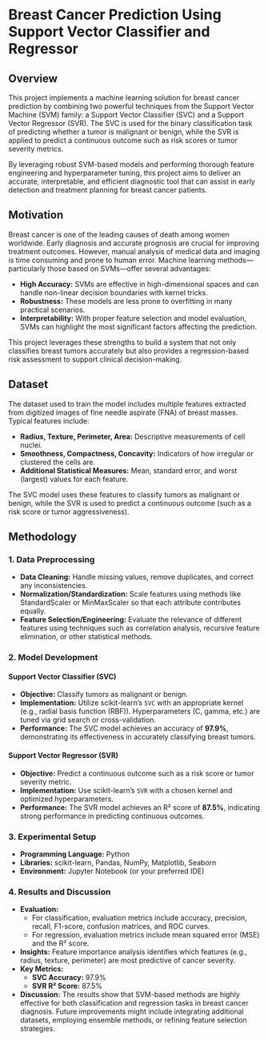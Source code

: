 # Breast Cancer Prediction Using Support Vector Classifier and Regressor

## Overview

This project implements a machine learning solution for breast cancer prediction by combining two powerful techniques from the Support Vector Machine (SVM) family: a Support Vector Classifier (SVC) and a Support Vector Regressor (SVR). The SVC is used for the binary classification task of predicting whether a tumor is malignant or benign, while the SVR is applied to predict a continuous outcome such as risk scores or tumor severity metrics.

By leveraging robust SVM-based models and performing thorough feature engineering and hyperparameter tuning, this project aims to deliver an accurate, interpretable, and efficient diagnostic tool that can assist in early detection and treatment planning for breast cancer patients.

## Motivation

Breast cancer is one of the leading causes of death among women worldwide. Early diagnosis and accurate prognosis are crucial for improving treatment outcomes. However, manual analysis of medical data and imaging is time consuming and prone to human error. Machine learning methods—particularly those based on SVMs—offer several advantages:

- **High Accuracy:** SVMs are effective in high-dimensional spaces and can handle non-linear decision boundaries with kernel tricks.
- **Robustness:** These models are less prone to overfitting in many practical scenarios.
- **Interpretability:** With proper feature selection and model evaluation, SVMs can highlight the most significant factors affecting the prediction.

This project leverages these strengths to build a system that not only classifies breast tumors accurately but also provides a regression-based risk assessment to support clinical decision-making.

## Dataset

The dataset used to train the model includes multiple features extracted from digitized images of fine needle aspirate (FNA) of breast masses. Typical features include:

- **Radius, Texture, Perimeter, Area:** Descriptive measurements of cell nuclei.
- **Smoothness, Compactness, Concavity:** Indicators of how irregular or clustered the cells are.
- **Additional Statistical Measures:** Mean, standard error, and worst (largest) values for each feature.

The SVC model uses these features to classify tumors as malignant or benign, while the SVR is used to predict a continuous outcome (such as a risk score or tumor aggressiveness).

## Methodology

### 1. Data Preprocessing
- **Data Cleaning:** Handle missing values, remove duplicates, and correct any inconsistencies.
- **Normalization/Standardization:** Scale features using methods like StandardScaler or MinMaxScaler so that each attribute contributes equally.
- **Feature Selection/Engineering:** Evaluate the relevance of different features using techniques such as correlation analysis, recursive feature elimination, or other statistical methods.

### 2. Model Development

#### Support Vector Classifier (SVC)
- **Objective:** Classify tumors as malignant or benign.
- **Implementation:** Utilize scikit-learn’s `SVC` with an appropriate kernel (e.g., radial basis function (RBF)). Hyperparameters (C, gamma, etc.) are tuned via grid search or cross-validation.
- **Performance:** The SVC model achieves an accuracy of **97.9%**, demonstrating its effectiveness in accurately classifying breast tumors.

#### Support Vector Regressor (SVR)
- **Objective:** Predict a continuous outcome such as a risk score or tumor severity metric.
- **Implementation:** Use scikit-learn’s `SVR` with a chosen kernel and optimized hyperparameters.
- **Performance:** The SVR model achieves an R² score of **87.5%**, indicating strong performance in predicting continuous outcomes.

### 3. Experimental Setup
- **Programming Language:** Python
- **Libraries:** scikit-learn, Pandas, NumPy, Matplotlib, Seaborn
- **Environment:** Jupyter Notebook (or your preferred IDE)

### 4. Results and Discussion
- **Evaluation:** 
  - For classification, evaluation metrics include accuracy, precision, recall, F1-score, confusion matrices, and ROC curves.
  - For regression, evaluation metrics include mean squared error (MSE) and the R² score.
- **Insights:** Feature importance analysis identifies which features (e.g., radius, texture, perimeter) are most predictive of cancer severity.
- **Key Metrics:** 
  - **SVC Accuracy:** 97.9%
  - **SVR R² Score:** 87.5%
- **Discussion:** The results show that SVM-based methods are highly effective for both classification and regression tasks in breast cancer diagnosis. Future improvements might include integrating additional datasets, employing ensemble methods, or refining feature selection strategies.
